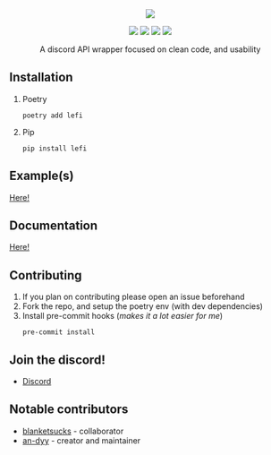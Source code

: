 <div align="center">
    <img src="https://github.com/an-dyy/Lefi/raw/master/docs/logo.png"</img>
    <p>
        <href="https://lefi.readthedocs.io/en/latest/"><img src="https://img.shields.io/readthedocs/lefi"</img>
        <href="https://pypi.org/project/lefi/"><img src="https://img.shields.io/pypi/dm/lefi?color=gre"</img>
        <href="https://discord.com/invite/QPFXzFbqrK"><img src="https://img.shields.io/discord/907106240537169980?label=DISCORD"</img>
        <href="https://github.com/an-dyy/Lefi/releases"><img src="https://img.shields.io/github/v/release/an-dyy/lefi?include_prereleases&sort=semver"</img>
    </p>
    A discord API wrapper focused on clean code, and usability
</div>


## Installation

1. Poetry

   ```
   poetry add lefi
   ```

2. Pip
   ```
   pip install lefi
   ```

## Example(s)
[Here!](examples/)

## Documentation
[Here!](https://lefi.readthedocs.io/en/latest/)

## Contributing
1. If you plan on contributing please open an issue beforehand
2. Fork the repo, and setup the poetry env (with dev dependencies)
3. Install pre-commit hooks (*makes it a lot easier for me*)
    ```
    pre-commit install
    ```

## Join the discord!
- [Discord](https://discord.gg/QPFXzFbqrK)

## Notable contributors

- [blanketsucks](https://github.com/blanketsucks) - collaborator
- [an-dyy](https://github.com/an-dyy) - creator and maintainer

